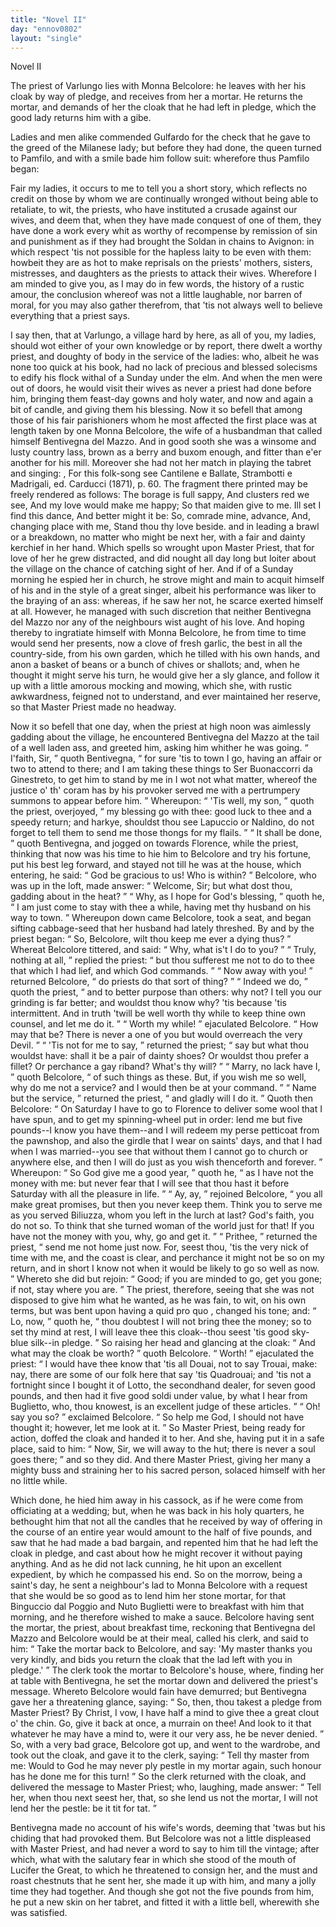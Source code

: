 ```yaml
---
title: "Novel II"
day: "ennov0802"
layout: "single"
---
```

<html>
 <head>
 </head>
 <body>
  <div id="nov0802" type="novella" who="panfilo">
   <head>
    Novel II
   </head>
   <argument>
    <p>
     <milestone id="p08020001"/>
     <!--(i)-->
     The priest of Varlungo lies with Monna Belcolore: he
 leaves with her his cloak by way of pledge, and
 receives from her a mortar. He returns the mortar,
 and demands of her the cloak that he had left in pledge,
	which the good lady returns him with a gibe.
     <!--(/i)-->
    </p>
   </argument>
   <div3 type="commentary" who="author">
    <p>
     <milestone id="p08020002"/>
     <!--(sc)-->
     Ladies
     <!--(/sc)-->
     and men alike commended
	Gulfardo for the check that
	he gave to the greed of the Milanese lady; but before they had
	done, the queen turned to Pamfilo, and with a smile bade him follow
	suit: wherefore thus Pamfilo began:
    </p>
   </div3>
   <div3 type="commentary" who="panfilo">
    <p>
     <milestone id="p08020003"/>
     Fair my ladies, it occurs to
	me to tell you a short story, which reflects no credit on those by
	whom we are continually wronged without being able to retaliate, to
	wit, the priests, who have instituted a crusade against our wives, and
	deem that, when they have made conquest of one of them, they have
	done a work every whit as worthy of recompense by remission of sin
	and punishment as if they had brought the Soldan in chains to Avignon:
     <milestone id="p08020004"/>
     in which respect 'tis not possible for the hapless laity to be
	even with them: howbeit they are as hot to make reprisals on the
	priests' mothers, sisters, mistresses, and daughters as the priests to
	attack their wives.
     <milestone id="p08020005"/>
     Wherefore I am minded to give you, as I may
	do in few words, the history of a rustic amour, the conclusion whereof
	was not a little laughable, nor barren of moral, for you may also
	gather therefrom, that 'tis not always well to believe everything
	that a priest says.
    </p>
   </div3>
   <p>
    <milestone id="p08020006"/>
    I say then, that at Varlungo, a village hard by here, as all of you,
 my ladies, should wot either of your own knowledge or by report,
 there dwelt a worthy priest, and doughty of body in the service of
 the ladies: who, albeit he was none too quick at his book, had no
    <pb n="181"/>
    lack
 of precious and blessed solecisms to edify his flock withal of a
 Sunday under the elm.
    <milestone id="p08020007"/>
    And when the men were out of doors, he
 would visit their wives as never a priest had done before him, bringing
 them feast-day gowns and holy water, and now and again a bit of
 candle, and giving them his blessing.
    <milestone id="p08020008"/>
    Now it so befell that among
 those of his fair parishioners whom he most affected the first place
 was at length taken by one Monna Belcolore, the wife of a husbandman
 that called himself Bentivegna del Mazzo.
    <milestone id="p08020009"/>
    And in good sooth
 she was a winsome and lusty country lass, brown as a berry and
 buxom enough, and fitter than e'er another for his mill. Moreover
 she had not her match in playing the tabret and singing:
    <title type="song">
     The
 borage is full sappy
    </title>
    ,
    <!--*********note*********-->
    <note>
     For this folk-song see
     <!--(i)-->
     Cantilene e Ballate,
	Strambotti e Madrigali,
     <!--(/i)-->
     ed.
	Carducci (1871), p. 60. The fragment there printed may be freely rendered
	as follows:
     <lg>
      <l>
       The borage is full sappy,
      </l>
      <l>
       And clusters red we see,
      </l>
      <l>
       And my love would make me happy;
      </l>
      <l>
       So that maiden give to me.
      </l>
     </lg>
     <lg>
      <l>
       Ill set I find this dance,
      </l>
      <l>
       And better might it be:
      </l>
      <l>
       So, comrade mine, advance,
      </l>
      <l>
       And, changing place with me,
      </l>
      <l>
       Stand thou thy love beside.
      </l>
     </lg>
    </note>
    <!--*********note*********-->
    and in leading a brawl or a breakdown, no
 matter who might be next her, with a fair and dainty kerchief in her
 hand.
    <milestone id="p08020010"/>
    Which spells so wrought upon Master Priest, that for love
 of her he grew distracted, and did nought all day long but loiter
 about the village on the chance of catching sight of her. And if of
 a Sunday morning he espied her in church, he strove might and main
 to acquit himself of his
    <title type="song">
     Kyrie
    </title>
    and
    <title type="song">
     Sanctus
    </title>
    in the style of a great
 singer, albeit his performance was liker to the braying of an ass:
 whereas, if he saw her not, he scarce exerted himself at all. However,
 he managed with such discretion that neither Bentivegna del
 Mazzo nor any of the neighbours wist aught of his love.
    <milestone id="p08020011"/>
    And
 hoping thereby to ingratiate himself with Monna Belcolore, he from
 time to time would send her presents, now a clove of fresh garlic, the
 best in all the country-side, from his own garden, which he tilled with
 his own hands, and anon a basket of beans or a bunch of chives or
 shallots;
    <milestone id="p08020012"/>
    and, when he thought it might serve his turn, he would
    <pb n="182"/>
    give
 her a sly glance, and follow it up with a little amorous mocking
 and mowing, which she, with rustic awkwardness, feigned not to
 understand, and ever maintained her reserve, so that Master Priest
 made no headway.
   </p>
   <p>
    <milestone id="p08020013"/>
    Now it so befell that one day, when the priest at high noon was
 aimlessly gadding about the village, he encountered Bentivegna del
 Mazzo at the tail of a well laden ass, and greeted him, asking him
 whither he was going.
    <milestone id="p08020014"/>
    <q direct="unspecified">
     I'faith, Sir,
    </q>
    quoth Bentivegna,
    <q direct="unspecified">
     for sure
 'tis to town I go, having an affair or two to attend to there; and I
 am taking these things to Ser Buonaccorri da Ginestreto, to get him
 to stand by me in I wot not what matter, whereof the justice
 o' th' coram has by his provoker served me with a pertrumpery
 summons to appear before him.
    </q>
    <milestone id="p08020015"/>
    Whereupon:
    <q direct="unspecified">
     'Tis well, my
 son,
    </q>
    quoth the priest, overjoyed,
    <q direct="unspecified">
     my blessing go with thee: good
 luck to thee and a speedy return; and harkye, shouldst thou see
 Lapuccio or Naldino, do not forget to tell them to send me those
 thongs for my flails.
    </q>
    <milestone id="p08020016"/>
    <q direct="unspecified">
     It shall be done,
    </q>
    quoth Bentivegna, and
 jogged on towards Florence, while the priest, thinking that now was
 his time to hie him to Belcolore and try his fortune, put his best
 leg forward, and stayed not till he was at the house, which entering,
 he said:
    <q direct="unspecified">
     God be gracious to us! Who is within?
    </q>
    <milestone id="p08020017"/>
    Belcolore,
 who was up in the loft, made answer:
    <q direct="unspecified">
     Welcome, Sir; but what
 dost thou, gadding about in the heat?
    </q>
    <milestone id="p08020018"/>
    <q direct="unspecified">
     Why, as I hope for
 God's blessing,
    </q>
    quoth he,
    <q direct="unspecified">
     I am just come to stay with thee a
 while, having met thy husband on his way to town.
    </q>
    <milestone id="p08020019"/>
    Whereupon
 down came Belcolore, took a seat, and began sifting cabbage-seed
 that her husband had lately threshed. By and by the priest began:
    <q direct="unspecified">
     So, Belcolore, wilt thou keep me ever a dying thus?
    </q>
    <milestone id="p08020020"/>
    Whereat
 Belcolore tittered, and said:
    <q direct="unspecified">
     Why, what is't I do to you?
    </q>
    <milestone id="p08020021"/>
    <q direct="unspecified">
     Truly, nothing at all,
    </q>
    replied the priest:
    <q direct="unspecified">
     but thou sufferest me
 not to do to thee that which I had lief, and which God commands.
    </q>
    <milestone id="p08020022"/>
    <q direct="unspecified">
     Now away with you!
    </q>
    returned Belcolore,
    <q direct="unspecified">
     do priests do that
 sort of thing?
    </q>
    <milestone id="p08020023"/>
    <q direct="unspecified">
     Indeed we do,
    </q>
    quoth the priest,
    <q direct="unspecified">
     and to better
 purpose than others: why not? I tell you our grinding is far
 better; and wouldst thou know why? 'tis because 'tis intermittent.
 And in truth 'twill be well worth thy while to keep thine own
 counsel, and let me do it.
    </q>
    <milestone id="p08020024"/>
    <q direct="unspecified">
     Worth my while!
    </q>
    ejaculated
 Belcolore.
    <q direct="unspecified">
     How may that be? There is never a one of you but
     <pb n="183"/>
     would
 overreach the very Devil.
    </q>
    <milestone id="p08020025"/>
    <q direct="unspecified">
     'Tis not for me to say,
    </q>
    returned the priest;
    <q direct="unspecified">
     say but what thou wouldst have: shall it be
 a pair of dainty shoes? Or wouldst thou prefer a fillet? Or
 perchance a gay riband? What's thy will?
    </q>
    <milestone id="p08020026"/>
    <q direct="unspecified">
     Marry, no lack
 have I,
    </q>
    quoth Belcolore,
    <q direct="unspecified">
     of such things as these. But, if you
 wish me so well, why do me not a service? and I would then be
 at your command.
    </q>
    <milestone id="p08020027"/>
    <q direct="unspecified">
     Name but the service,
    </q>
    returned the priest,
    <q direct="unspecified">
     and gladly will I do it.
    </q>
    <milestone id="p08020028"/>
    Quoth then Belcolore:
    <q direct="unspecified">
     On Saturday
 I have to go to Florence to deliver some wool that I have spun,
 and to get my spinning-wheel put in order: lend me but five
 pounds--I know you have them--and I will redeem my perse
 petticoat from the pawnshop, and also the girdle that I wear on
 saints' days, and that I had when I was married--you see that
 without them I cannot go to church or anywhere else, and then I
 will do just as you wish thenceforth and forever.
    </q>
    <milestone id="p08020029"/>
    Whereupon:
    <q direct="unspecified">
     So God give me a good year,
    </q>
    quoth he,
    <q direct="unspecified">
     as I have not the
 money with me: but never fear that I will see that thou hast it
 before Saturday with all the pleasure in life.
    </q>
    <milestone id="p08020030"/>
    <q direct="unspecified">
     Ay, ay,
    </q>
    rejoined
 Belcolore,
    <q direct="unspecified">
     you all make great promises, but then you never keep
 them. Think you to serve me as you served Biliuzza, whom you
 left in the lurch at last? God's faith, you do not so. To think
 that she turned woman of the world just for that! If you have
 not the money with you, why, go and get it.
    </q>
    <milestone id="p08020031"/>
    <q direct="unspecified">
     Prithee,
    </q>
    returned
 the priest,
    <q direct="unspecified">
     send me not home just now. For, seest thou, 'tis the
 very nick of time with me, and the coast is clear, and perchance it
 might not be so on my return, and in short I know not when it
 would be likely to go so well as now.
    </q>
    <milestone id="p08020032"/>
    Whereto she did but
 rejoin:
    <q direct="unspecified">
     Good; if you are minded to go, get you gone; if not,
 stay where you are.
    </q>
    <milestone id="p08020033"/>
    The priest, therefore, seeing that she was
 not disposed to give him what he wanted, as he was fain, to wit, on
 his own terms, but was bent upon having a
    <!--(i)-->
    quid pro quo
    <!--(/i)-->
    , changed
 his tone; and:
    <q direct="unspecified">
     Lo, now,
    </q>
    quoth he,
    <q direct="unspecified">
     thou doubtest I will not
 bring thee the money; so to set thy mind at rest, I will leave thee
 this cloak--thou seest 'tis good sky-blue silk--in pledge.
    </q>
    <milestone id="p08020034"/>
    So raising
 her head and glancing at the cloak:
    <q direct="unspecified">
     And what may the cloak be
 worth?
    </q>
    quoth Belcolore.
    <milestone id="p08020035"/>
    <q direct="unspecified">
     Worth!
    </q>
    ejaculated the priest:
    <q direct="unspecified">
     I
 would have thee know that 'tis all Douai, not to say Trouai,
 make: nay, there are some of our folk here that say 'tis Quadrouai;
     <pb n="184"/>
     and
 'tis not a fortnight since I bought it of Lotto, the secondhand
 dealer, for seven good pounds, and then had it five good soldi
 under value, by what I hear from Buglietto, who, thou knowest,
 is an excellent judge of these articles.
    </q>
    <milestone id="p08020036"/>
    <q direct="unspecified">
     Oh! say you so?
    </q>
    exclaimed Belcolore.
    <q direct="unspecified">
     So help me God, I should not have thought
 it; however, let me look at it.
    </q>
    <milestone id="p08020037"/>
    So Master Priest, being ready for
 action, doffed the cloak and handed it to her. And she, having
 put it in a safe place, said to him:
    <q direct="unspecified">
     Now, Sir, we will away to
 the hut; there is never a soul goes there;
    </q>
    and so they did.
    <milestone id="p08020038"/>
    And
 there Master Priest, giving her many a mighty buss and straining
 her to his sacred person, solaced himself with her no little while.
   </p>
   <p>
    <milestone id="p08020039"/>
    Which done, he hied him away in his cassock, as if he were come
 from officiating at a wedding; but, when he was back in his holy
 quarters, he bethought him that not all the candles that he received
 by way of offering in the course of an entire year would amount to
 the half of five pounds, and saw that he had made a bad bargain,
 and repented him that he had left the cloak in pledge, and cast
 about how he might recover it without paying anything.
    <milestone id="p08020040"/>
    And as
 he did not lack cunning, he hit upon an excellent expedient, by
 which he compassed his end. So on the morrow, being a saint's
 day, he sent a neighbour's lad to Monna Belcolore with a request
 that she would be so good as to lend him her stone mortar, for that
 Binguccio dal Poggio and Nuto Buglietti were to breakfast with
 him that morning, and he therefore wished to make a sauce.
 Belcolore having sent the mortar,
    <milestone id="p08020041"/>
    the priest, about breakfast time,
 reckoning that Bentivegna del Mazzo and Belcolore would be at
 their meal, called his clerk, and said to him:
    <q direct="unspecified">
     Take the mortar
 back to Belcolore, and say: 'My master thanks you very kindly,
 and bids you return the cloak that the lad left with you in pledge.'
    </q>
    <milestone id="p08020042"/>
    The clerk took the mortar to Belcolore's house, where, finding her
 at table with Bentivegna, he set the mortar down and delivered the
 priest's message.
    <milestone id="p08020043"/>
    Whereto Belcolore would fain have demurred;
 but Bentivegna gave her a threatening glance, saying:
    <q direct="unspecified">
     So, then,
 thou takest a pledge from Master Priest? By Christ, I vow, I
 have half a mind to give thee a great clout o' the chin. Go, give
 it back at once, a murrain on thee! And look to it that whatever
 he may have a mind to, were it our very ass, he be never denied.
    </q>
    <milestone id="p08020044"/>
    So, with a very bad grace, Belcolore got up, and went to the
    <pb n="185"/>
    wardrobe,
 and took out the cloak, and gave it to the clerk, saying:
    <q direct="unspecified">
     Tell thy master from me: Would to God he may never ply pestle
 in my mortar again, such honour has he done me for this turn!
    </q>
    <milestone id="p08020045"/>
    So the clerk returned with the cloak, and delivered the message to
 Master Priest; who, laughing, made answer:
    <q direct="unspecified">
     Tell her, when
 thou next seest her, that, so she lend us not the mortar, I will not
 lend her the pestle: be it tit for tat.
    </q>
   </p>
   <p>
    <milestone id="p08020046"/>
    Bentivegna made no account of his wife's words, deeming that
 'twas but his chiding that had provoked them. But Belcolore was
 not a little displeased with Master Priest, and had never a word to say
 to him till the vintage; after which, what with the salutary fear in
 which she stood of the mouth of Lucifer the Great, to which he
 threatened to consign her, and the must and roast chestnuts that he
 sent her, she made it up with him, and many a jolly time they had
 together.
    <milestone id="p08020047"/>
    And though she got not the five pounds from him, he put
 a new skin on her tabret, and fitted it with a little bell, wherewith
 she was satisfied.
   </p>
  </div>
 </body>
</html>